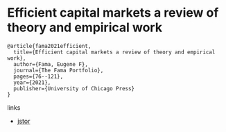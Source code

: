 # Efficient capital markets a review of theory and empirical work
```
@article{fama2021efficient,
  title={Efficient capital markets a review of theory and empirical work},
  author={Fama, Eugene F},
  journal={The Fama Portfolio},
  pages={76--121},
  year={2021},
  publisher={University of Chicago Press}
}
```

links
- [jstor](https://www.jstor.org/stable/2325486)
